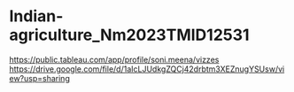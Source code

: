 # Indian-agriculture_Nm2023TMID12531
https://public.tableau.com/app/profile/soni.meena/vizzes
https://drive.google.com/file/d/1aIcLJUdkgZQCj42drbtm3XEZnugYSUsw/view?usp=sharing

